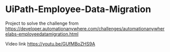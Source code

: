 # UiPath-Employee-Data-Migration

Project to solve the challenge from https://developer.automationanywhere.com/challenges/automationanywherelabs-employeedatamigration.html

Video link
https://youtu.be/GUfMBoZHS9A
